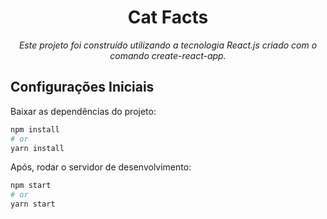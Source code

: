 <h1 align="center">
   Cat Facts
</h1>
<p align="center">
    <em>
        Este projeto foi construído utilizando a tecnologia React.js criado com o comando create-react-app.
    </em>
</p>

## Configurações Iniciais

Baixar as dependências do projeto:

```bash
npm install
# or
yarn install
```

Após, rodar o servidor de desenvolvimento:

```bash
npm start
# or
yarn start
```

